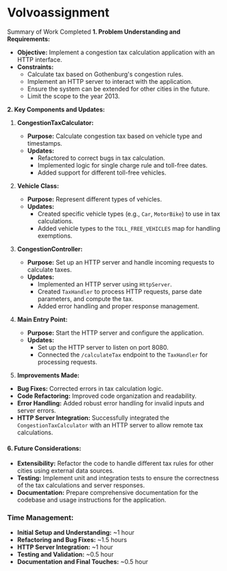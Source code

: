 # Volvoassignment
Summary of Work Completed
 **1. Problem Understanding and Requirements:**
- **Objective:** Implement a congestion tax calculation application with an HTTP interface.
- **Constraints:**
  - Calculate tax based on Gothenburg's congestion rules.
  - Implement an HTTP server to interact with the application.
  - Ensure the system can be extended for other cities in the future.
  - Limit the scope to the year 2013.

 **2. Key Components and Updates:**

1. **CongestionTaxCalculator:**
   - **Purpose:** Calculate congestion tax based on vehicle type and timestamps.
   - **Updates:**
     - Refactored to correct bugs in tax calculation.
     - Implemented logic for single charge rule and toll-free dates.
     - Added support for different toll-free vehicles.

2. **Vehicle Class:**
   - **Purpose:** Represent different types of vehicles.
   - **Updates:**
     - Created specific vehicle types (e.g., `Car`, `MotorBike`) to use in tax calculations.
     - Added vehicle types to the `TOLL_FREE_VEHICLES` map for handling exemptions.

3. **CongestionController:**
   - **Purpose:** Set up an HTTP server and handle incoming requests to calculate taxes.
   - **Updates:**
     - Implemented an HTTP server using `HttpServer`.
     - Created `TaxHandler` to process HTTP requests, parse date parameters, and compute the tax.
     - Added error handling and proper response management.

4. **Main Entry Point:**
   - **Purpose:** Start the HTTP server and configure the application.
   - **Updates:**
     - Set up the HTTP server to listen on port 8080.
     - Connected the `/calculateTax` endpoint to the `TaxHandler` for processing requests.

5. **Improvements Made:**
- **Bug Fixes:** Corrected errors in tax calculation logic.
- **Code Refactoring:** Improved code organization and readability.
- **Error Handling:** Added robust error handling for invalid inputs and server errors.
- **HTTP Server Integration:** Successfully integrated the `CongestionTaxCalculator` with an HTTP server to allow remote tax calculations.

#### **6. Future Considerations:**
- **Extensibility:** Refactor the code to handle different tax rules for other cities using external data sources.
- **Testing:** Implement unit and integration tests to ensure the correctness of the tax calculations and server responses.
- **Documentation:** Prepare comprehensive documentation for the codebase and usage instructions for the application.

### Time Management:

- **Initial Setup and Understanding:** ~1 hour
- **Refactoring and Bug Fixes:** ~1.5 hours
- **HTTP Server Integration:** ~1 hour
- **Testing and Validation:** ~0.5 hour
- **Documentation and Final Touches:** ~0.5 hour
